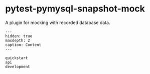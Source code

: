 # pytest-pymysql-snapshot-mock

A plugin for mocking with recorded database data.

```{toctree}
---
hidden: true
maxdepth: 2
caption: Content
---

quickstart
api
development
```
